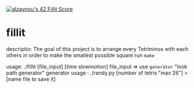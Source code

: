 [![alzaynou's 42 Fillit Score](https://badge42.vercel.app/api/v2/cl2mjk5oo009709i7yb0upwvb/project/1342021)](https://github.com/alizaynoune)
# fillit
descriptio:
		The goal of this project is to arrange every Tetriminos with each others in order to make the smallest possible square
run `make`

usage:
	./fillit [file_input] [time slowmotion]
		file_input => use `generator` "look path generator"
		generator usage :
				./randy.py [number of tetris "max 26"] > [name file to save it]
